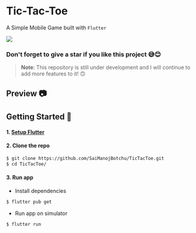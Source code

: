 # Tic-Tac-Toe

A Simple Mobile Game built with `Flutter`

![](https://img.shields.io/badge/TicTacToe-🎮-1EAEDB.svg)

### Don't forget to give a star if you like this project 😅😊

> **Note**: This repository is still under development and I will continue to add more features to it! 🙃


## Preview 📷


## Getting Started 🚀

#### 1. [Setup Flutter](https://flutter.io/setup/)

#### 2. Clone the repo

```sh
$ git clone https://github.com/SaiManojBotchu/TicTacToe.git
$ cd TicTacToe/
```

#### 3. Run app

* Install dependencies
```sh
$ flutter pub get
```

* Run app on simulator
```sh
$ flutter run
```
